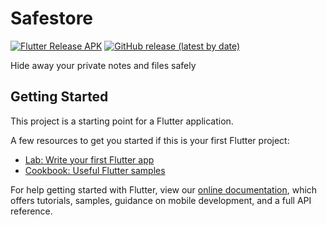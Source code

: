 # Safestore

[![Flutter Release APK](https://github.com/dipu-bd/safestore/workflows/Flutter%20Release%20APK/badge.svg)](https://github.com/dipu-bd/safestore/actions?query=workflow%3A%22Flutter+Release+APK%22)
[![GitHub release (latest by date)](https://img.shields.io/github/v/release/dipu-bd/safestore)](https://github.com/dipu-bd/safestore/releases)

Hide away your private notes and files safely

## Getting Started

This project is a starting point for a Flutter application.

A few resources to get you started if this is your first Flutter project:

- [Lab: Write your first Flutter app](https://flutter.dev/docs/get-started/codelab)
- [Cookbook: Useful Flutter samples](https://flutter.dev/docs/cookbook)

For help getting started with Flutter, view our
[online documentation](https://flutter.dev/docs), which offers tutorials,
samples, guidance on mobile development, and a full API reference.
